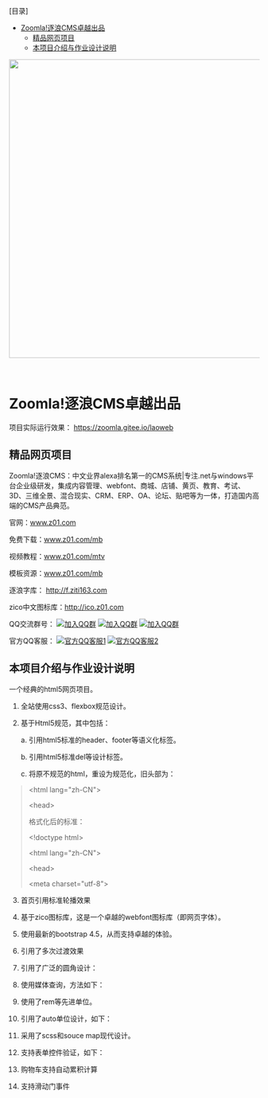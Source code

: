 [目录]

<!-- TOC -->

- [Zoomla!逐浪CMS卓越出品](#zoomla逐浪cms卓越出品)
    - [精品网页项目](#精品网页项目)
    - [本项目介绍与作业设计说明](#本项目介绍与作业设计说明)

<!-- /TOC -->


<p align="center">
  <a href="http://www.z01.com/">
    <img src="https://code.z01.com/img/zoomla_logo.svg" width="600">
  </a>
</p>
<br>


# Zoomla!逐浪CMS卓越出品


项目实际运行效果：
https://zoomla.gitee.io/laoweb

## 精品网页项目

Zoomla!逐浪CMS：中文业界alexa排名第一的CMS系统|专注.net与windows平台企业级研发，集成内容管理、webfont、商城、店铺、黄页、教育、考试、3D、三维全景、混合现实、CRM、ERP、OA、论坛、贴吧等为一体，打造国内高端的CMS产品典范。

官网：www.z01.com

免费下载：www.z01.com/mb

视频教程：www.z01.com/mtv

模板资源：www.z01.com/mb

逐浪字库： http://f.ziti163.com

zico中文图标库：http://ico.z01.com


QQ交流群号：
[![加入QQ群](https://img.shields.io/badge/一群-541450128-blue.svg?style=for-the-badge&logo=appveyor)](https://jq.qq.com/?_wv=1027&k=5qIayyX)  [![加入QQ群](https://img.shields.io/badge/二群-541450128-blue.svg?style=for-the-badge&logo=appveyor)](https://jq.qq.com/?_wv=1027&k=5Ephzpq)   [![加入QQ群](https://img.shields.io/badge/三群-601781959-blue.svg?style=for-the-badge&logo=appveyor)](https://jq.qq.com/?_wv=1027&k=50a28BK) 


官方QQ客服：
[![官方QQ客服1](https://img.shields.io/badge/官方QQ客服1-524979923-red.svg?style=for-the-badge&logo=appveyor)](http://wpa.qq.com/msgrd?v=3&uin=745151353&site=qq&menu=yes)  [![官方QQ客服2](https://img.shields.io/badge/官方QQ客服2-1799661890-red.svg?style=for-the-badge&logo=appveyor)](http://wpa.qq.com/msgrd?v=3&uin=1799661890&site=qq&menu=yes) 

## 本项目介绍与作业设计说明
一个经典的html5网页项目。
1.  全站使用css3、flexbox规范设计。

2.  基于Html5规范，其中包括：

    a.  引用html5标准的header、footer等语义化标签。

    b.  引用html5标准del等设计标签。

    c.  将原不规范的html，重设为规范化，旧头部为：

> \<html lang=\"zh-CN\"\>
>
> \<head\>
>
> 格式化后的标准：
>
> \<!doctype html\>
>
> \<html lang=\"zh-CN\"\>
>
> \<head\>
>
> \<meta charset=\"utf-8\"\>

3.  首页引用标准轮播效果

4.  基于zico图标库，这是一个卓越的webfont图标库（即网页字体）。

5.  使用最新的bootstrap 4.5，从而支持卓越的体验。



7.  引用了多次过渡效果


8.  引用了广泛的圆角设计：


9.  使用媒体查询，方法如下：


10. 使用了rem等先进单位。

11. 引用了auto单位设计，如下：


12. 采用了scss和souce map现代设计。

13. 支持表单控件验证，如下：


14. 购物车支持自动累积计算

15. 支持滑动门事件
